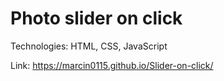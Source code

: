 # Photo slider on click

Technologies: HTML, CSS, JavaScript

Link: https://marcin0115.github.io/Slider-on-click/
